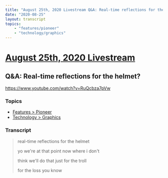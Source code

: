 ```yaml
---
title: "August 25th, 2020 Livestream Q&A: Real-time reflections for the helmet?"
date: "2020-08-25"
layout: transcript
topics:
    - "features/pioneer"
    - "technology/graphics"
---
```

# [August 25th, 2020 Livestream](../2020-08-25.md)
## Q&A: Real-time reflections for the helmet?
https://www.youtube.com/watch?v=RuQcbza7pVw

### Topics
* [Features > Pioneer](../topics/features/pioneer.md)
* [Technology > Graphics](../topics/technology/graphics.md)

### Transcript

> real-time reflections for the helmet
>
> yo we're at that point now where i don't
>
> think we'll do that just for the troll
>
> for the loss you know
